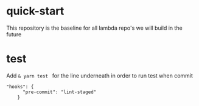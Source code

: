 # quick-start

This repository is the baseline for all lambda repo's we will build in the future

# test

Add `& yarn test ` for the line underneath in order to run test when commit

```
"hooks": {
      "pre-commit": "lint-staged"
    }

```
